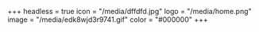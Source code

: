 +++
headless = true
icon = "/media/dffdfd.jpg"
logo = "/media/home.png"
image = "/media/edk8wjd3r9741.gif"
color = "#000000"
+++
